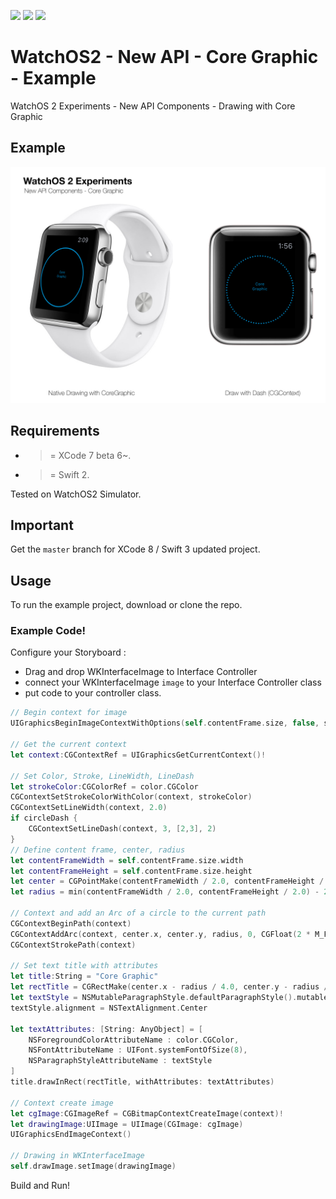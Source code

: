 ![](https://img.shields.io/badge/build-pass-brightgreen.svg?style=flat-square)
![](https://img.shields.io/badge/platform-WatchOS2-ff69b4.svg?style=flat-square)
![](https://img.shields.io/badge/Require-XCode7-lightgrey.svg?style=flat-square)


# WatchOS2 - New API - Core Graphic - Example
WatchOS 2 Experiments - New API Components - Drawing with Core Graphic

## Example

![](https://raw.githubusercontent.com/Sweefties/WatchOS2-NewAPI-CoreGraphic-Example/master/source/Apple_Watch_template-CoreGraphic.jpg)

## Requirements

- >= XCode 7 beta 6~.
- >= Swift 2.

Tested on WatchOS2 Simulator.

## Important

Get the `master` branch for XCode 8 / Swift 3 updated project.

## Usage

To run the example project, download or clone the repo.

### Example Code!


Configure your Storyboard :

- Drag and drop WKInterfaceImage to Interface Controller
- connect your WKInterfaceImage `image` to your Interface Controller class
- put code to your controller class.

```swift
// Begin context for image
UIGraphicsBeginImageContextWithOptions(self.contentFrame.size, false, scale)

// Get the current context
let context:CGContextRef = UIGraphicsGetCurrentContext()!

// Set Color, Stroke, LineWidth, LineDash
let strokeColor:CGColorRef = color.CGColor
CGContextSetStrokeColorWithColor(context, strokeColor)
CGContextSetLineWidth(context, 2.0)
if circleDash {
    CGContextSetLineDash(context, 3, [2,3], 2)
}
// Define content frame, center, radius
let contentFrameWidth = self.contentFrame.size.width
let contentFrameHeight = self.contentFrame.size.height
let center = CGPointMake(contentFrameWidth / 2.0, contentFrameHeight / 2.0)
let radius = min(contentFrameWidth / 2.0, contentFrameHeight / 2.0) - 2

// Context and add an Arc of a circle to the current path
CGContextBeginPath(context)
CGContextAddArc(context, center.x, center.y, radius, 0, CGFloat(2 * M_PI), 1)
CGContextStrokePath(context)

// Set text title with attributes
let title:String = "Core Graphic"
let rectTitle = CGRectMake(center.x - radius / 4.0, center.y - radius / 4.0, radius / 2.0, radius / 2.0)
let textStyle = NSMutableParagraphStyle.defaultParagraphStyle().mutableCopy() as! NSMutableParagraphStyle
textStyle.alignment = NSTextAlignment.Center

let textAttributes: [String: AnyObject] = [
    NSForegroundColorAttributeName : color.CGColor,
    NSFontAttributeName : UIFont.systemFontOfSize(8),
    NSParagraphStyleAttributeName : textStyle
]
title.drawInRect(rectTitle, withAttributes: textAttributes)

// Context create image
let cgImage:CGImageRef = CGBitmapContextCreateImage(context)!
let drawingImage:UIImage = UIImage(CGImage: cgImage)
UIGraphicsEndImageContext()

// Drawing in WKInterfaceImage
self.drawImage.setImage(drawingImage)
```


Build and Run!
